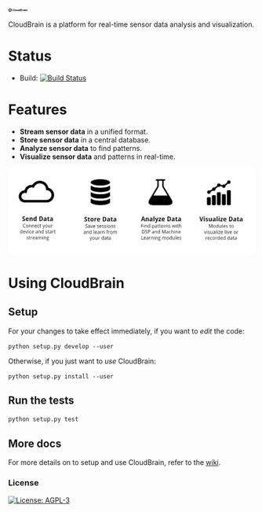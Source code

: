 <img src="https://raw.githubusercontent.com/cloudbrain/cloudbrain/master/docs/images/cb-logo-low-res.png" alt="Banner" style="width: 40px;"/>

CloudBrain is a platform for real-time sensor data analysis and visualization. 

# Status
* Build: [![Build Status](https://travis-ci.org/cloudbrain/cloudbrain.svg?branch=master)](https://travis-ci.org/cloudbrain/cloudbrain)

# Features
- **Stream sensor data** in a unified format.
- **Store sensor data** in a central database.
- **Analyze sensor data** to find patterns.
- **Visualize sensor data** and patterns in real-time.

![features](https://raw.githubusercontent.com/cloudbrain/cloudbrain/master/docs/images/features.png)

# Using CloudBrain
## Setup
For your changes to take effect immediately, if you want to *edit* the code:
```
python setup.py develop --user
```

Otherwise, if you just want to *use* CloudBrain:
```
python setup.py install --user
```

## Run the tests
```
python setup.py test
```

## More docs
For more details on to setup and use CloudBrain, refer to the [wiki](https://github.com/cloudbrain/cloudbrain/wiki).

### License
[![License: AGPL-3](https://img.shields.io/badge/license-AGPL--3-blue.svg)](https://raw.githubusercontent.com/cloudbrain/cloudbrain/master/LICENSE.txt)